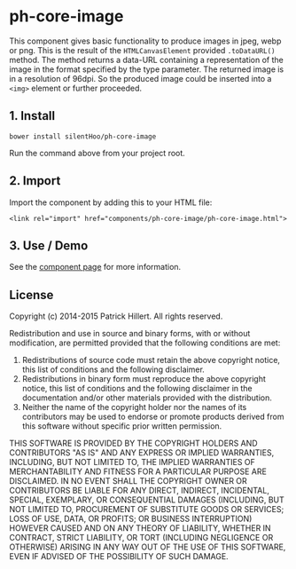 ph-core-image
================

This component gives basic functionality to produce images in jpeg, webp or png. This is the result of the
`HTMLCanvasElement` provided `.toDataURL()` method. The method returns a data-URL containing a representation
of the image in the format specified by the type parameter. The returned image is in a resolution of 96dpi. So the
produced image could be inserted into a `<img>` element or further proceeded.

## 1. Install

`bower install silentHoo/ph-core-image`

Run the command above from your project root.

## 2. Import

Import the component by adding this to your HTML file:

`<link rel="import" href="components/ph-core-image/ph-core-image.html">`

## 3. Use / Demo

See the [component page](http://silentHoo.github.io/ph-core-image) for more information.

## License

Copyright (c) 2014-2015 Patrick Hillert. All rights reserved.

Redistribution and use in source and binary forms, with or without
modification, are permitted provided that the following conditions are
met:

1. Redistributions of source code must retain the above copyright
notice, this list of conditions and the following disclaimer.
2. Redistributions in binary form must reproduce the above
copyright notice, this list of conditions and the following disclaimer
in the documentation and/or other materials provided with the
distribution.
3. Neither the name of the copyright holder nor the names of its
contributors may be used to endorse or promote products derived from
this software without specific prior written permission.

THIS SOFTWARE IS PROVIDED BY THE COPYRIGHT HOLDERS AND CONTRIBUTORS
"AS IS" AND ANY EXPRESS OR IMPLIED WARRANTIES, INCLUDING, BUT NOT
LIMITED TO, THE IMPLIED WARRANTIES OF MERCHANTABILITY AND FITNESS FOR
A PARTICULAR PURPOSE ARE DISCLAIMED. IN NO EVENT SHALL THE COPYRIGHT
OWNER OR CONTRIBUTORS BE LIABLE FOR ANY DIRECT, INDIRECT, INCIDENTAL,
SPECIAL, EXEMPLARY, OR CONSEQUENTIAL DAMAGES (INCLUDING, BUT NOT
LIMITED TO, PROCUREMENT OF SUBSTITUTE GOODS OR SERVICES; LOSS OF USE,
DATA, OR PROFITS; OR BUSINESS INTERRUPTION) HOWEVER CAUSED AND ON ANY
THEORY OF LIABILITY, WHETHER IN CONTRACT, STRICT LIABILITY, OR TORT
(INCLUDING NEGLIGENCE OR OTHERWISE) ARISING IN ANY WAY OUT OF THE USE
OF THIS SOFTWARE, EVEN IF ADVISED OF THE POSSIBILITY OF SUCH DAMAGE.